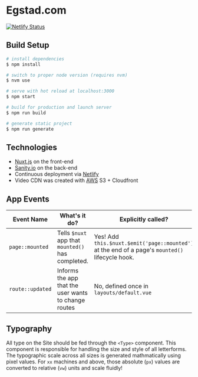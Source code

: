 # Egstad.com

[![Netlify Status](https://api.netlify.com/api/v1/badges/3d3781d3-44d8-45c6-a803-9ec91522cfe1/deploy-status)](https://app.netlify.com/sites/egstad-frontend/deploys)

## Build Setup

```bash
# install dependencies
$ npm install

# switch to proper node version (requires nvm)
$ nvm use

# serve with hot reload at localhost:3000
$ npm start

# build for production and launch server
$ npm run build

# generate static project
$ npm run generate
```

## Technologies

- [Nuxt.js](https://nuxtjs.org) on the front-end
- [Sanity.io](https://www.sanity.io/docs) on the back-end
- Continuous deployment via [Netlify](https://docs.netlify.com/)
- Video CDN was created with [AWS](aws.amazon.com) S3 + Cloudfront

## App Events

| Event Name       | What's it do?                                        | Explicitly called?                                                                              |
| ---------------- | ---------------------------------------------------- | ----------------------------------------------------------------------------------------------- |
| `page::mounted`  | Tells `$nuxt` app that `mounted()` has completed.    | Yes! Add `this.$nuxt.$emit('page::mounted')` at the end of a page's `mounted()` lifecycle hook. |
| `route::updated` | Informs the app that the user wants to change routes | No, defined once in `layouts/default.vue`                                                       |

## Typography

All type on the Site should be fed through the `<Type>` component. This component is responsible for handling the size and style of all letterforms. The typographic scale across all sizes is generated mathmatically using pixel values. For `xx` machines and above, those absolute (`px`) values are converted to relative (`vw`) units and scale fluidly!
